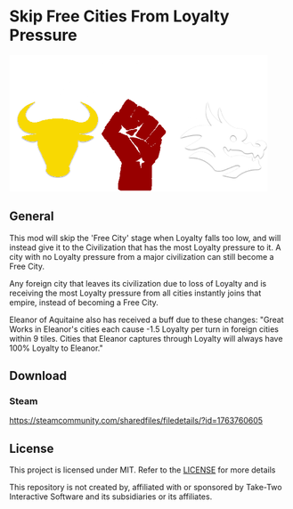 # Skip Free Cities From Loyalty Pressure
![Logo Image](./SkipFreeCity_1.png)

## General
This mod will skip the 'Free City' stage when Loyalty falls too low, and will instead give it to the Civilization that has the most Loyalty pressure to it. A city with no Loyalty pressure from a major civilization can still become a Free City.

Any foreign city that leaves its civilization due to loss of Loyalty and is receiving the most Loyalty pressure from all cities instantly joins that empire, instead of becoming a Free City.

Eleanor of Aquitaine also has received a buff due to these changes:
"Great Works in Eleanor's cities each cause -1.5 Loyalty per turn in foreign cities within 9 tiles. Cities that Eleanor captures through Loyalty will always have 100% Loyalty to Eleanor."

## Download
### Steam
https://steamcommunity.com/sharedfiles/filedetails/?id=1763760605

## License
This project is licensed under MIT. Refer to the [LICENSE](./LICENSE) for more details

This repository is not created by, affiliated with or sponsored by Take-Two Interactive Software and its subsidiaries or its affiliates.